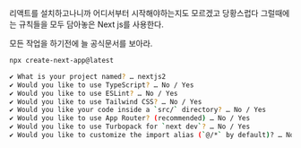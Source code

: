 리액트를 설치하고나니까 어디서부터 시작해야하는지도 모르겠고 당황스럽다
그럴때에는 규칙들을 모두 담아놓은 Next js를 사용한다.

모든 작업을 하기전에 늘 공식문서를 보아라.

```bash
npx create-next-app@latest
```

```bash
✔ What is your project named? … nextjs2
✔ Would you like to use TypeScript? … No / Yes
✔ Would you like to use ESLint? … No / Yes
✔ Would you like to use Tailwind CSS? … No / Yes
✔ Would you like your code inside a `src/` directory? … No / Yes
✔ Would you like to use App Router? (recommended) … No / Yes
✔ Would you like to use Turbopack for `next dev`? … No / Yes
✔ Would you like to customize the import alias (`@/*` by default)? … No / Yes
```

